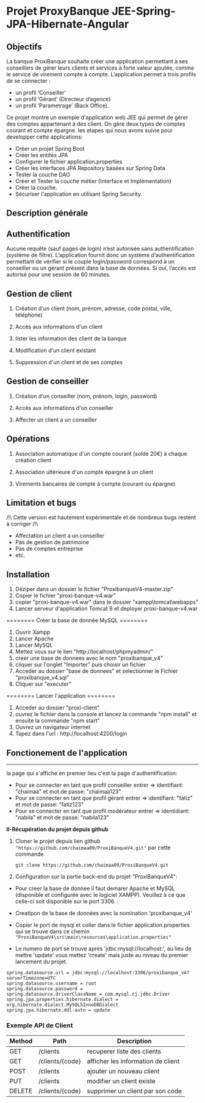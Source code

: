 # Projet ProxyBanque JEE-Spring-JPA-Hibernate-Angular

## Objectifs

La banque ProxiBanque souhaite créer une application permettant à ses conseillers de gérer leurs clients et services à forte valeur ajoutée, comme le service de virement compte à compte.
L’application permet à trois  profils de se connecter : 
*	un profil ‘Conseiller’ 
*	un profil ‘Gérant’ (Directeur d’agence) 
*	un profil ‘Parametrage’ (Back Office). 

Ce projet montre un exemple d'application web JEE qui permet de gérer des comptes appartenant à des client. On gère deux types de comptes courant et compte  épargne. 
les etapes qui nous avons suivie pour developper cette applications:

* Créer un projet Spring Boot
* Créer les entités JPA
* Configurer le fichier application.properties
* Créer les interfaces JPA Repository basées sur Spring Data
* Tester la couche DAO
* Créer et Tester la couche métier (Interface et Implémentation)
* Créer la couche.
* Sécuriser l'application en utilisant Spring Security.
 
**Description générale**
------------------------
## Authentification

Aucune requête (sauf pages de login) n’est autorisée sans authentification (système de filtre). L’application fournit donc un système d’authentification permettant de vérifier si le couple login/password correspond à un conseiller ou un gerant présent dans la base de données.
Si oui, l’accès est autorisé pour une session de 60 minutes.

## Gestion de client

1. Création d'un client (nom, prénom, adresse, code postal, ville,
   téléphone)

2. Accès aux informations d'un client

3. lister les information des client de la banque

4. Modification d'un client existant

5. Suppression d'un client et de ses comptes


## Gestion de conseiller

1. Création d'un conseiller (nom, prénom, login, password)

2. Accès aux informations d'un conseiller

3. Affecter un client a un conseiller

## Opérations

1. Association automatique d'un compte courant (solde 20€) à chaque création client

2. Association ultérieure d'un compte épargne à un client

3. Virements bancaires de compte à compte (courant ou épargne)

## Limitation et bugs

/!\ Cette version est hautement expérimentale et de nombreux bugs
restent à corriger /!\
- Affectation un client a un conseiller
- Pas de gestion de patrimoine
- Pas de comptes entreprise
- etc.


## Installation

1) Déziper dans un dossier le fichier "ProxibanqueV4-master.zip" 
2) Copier le fichier "proxi-banque-v4.war"
3) copier "proxi-banque-v4.war" dans le dossier "xampp\tomcat\webapps"
4) Lancer serveur d'application Tomcat 9 et deployer proxi-banque-v4.war

======== Créer la base de donnée MySQL ========

1) Ouvrir Xampp
2) Lancer Apache
3) Lancer MySQL
4) Mettez vous sur le lien "http://localhost/phpmyadmin/"
5) creer une base de donnees avec le nom "proxibanque_v4"
5) cliquer sur l'onglet "Importer" puis choisir un fichier
6) Acceder au dossier "base de donnees" et selectionner le Fichier "proxibanque_v4.sql"
7) Cliquer sur "executer"


======== Lancer l'application ========



1) Acceder au dossier "proxi-client"
2) ouvrez le fichier dans la console et lancez la commande "npm install" et ensuite la commande "npm start"
3) Ouvrez un navigateur internet
4) Tapez dans l'url : http://localhost:4200/login



## Fonctionement de l'application
---------------------------------
la page qui s'affiche en premier lieu c'est la page d'authentification:

- Pour se connecter en tant que profil conseiller entrer => identifiant:   "chaimaa"    et mot de passe:    "chaimaa123"
- Pour se connecter en tant que profil gérant entrer => identifiant:  "fatiz" et mot de passe:   "fatiz123"
- Pour se connecter en tant que profil modérateur entrer => identidiant:  "nabila" et mot de passe:   "nabila123"



 **II-Récupération du projet depuis github**

 1) Cloner le projet depuis lien github `"https://github.com/chaimaa09/ProxiBanqueV4.git"` par cette commande
 
	`git clone https://github.com/chaimaa09/ProxiBanqueV4.git`
 
 2) Configuration sur la partie back-end du projet "ProxiBanqueV4":

  + Pour creer la base de donnee il faut demarer Apache et MySQL (disponible et configurée avec le logiciel XAMPP). Veuillez à ce que       celle-ci soit disponible sur le port 3306. :
  
  + Creatipon de la base de données avec la nomination 'proxibanque_v4'

  + Copier le port de mysql et coller dans le fichier application.properties qui se trouve dans ce chemin            		`"ProxiBanqueV4\src\main\resources\application.properties"`

  + Le numero de port se trouve apres 'jdbc:mysql://localhost:', au lieu de 
	mettre 'update' vous mettez 'create' mais juste au niveau du premier lancement du projet.
```
spring.datasource.url = jdbc:mysql://localhost:3306/proxibanque_v4?serverTimezone=UTC
spring.datasource.username = root
spring.datasource.password =
spring.datasource.driverClassName = com.mysql.cj.jdbc.Driver
spring.jpa.properties.hibernate.dialect = org.hibernate.dialect.MySQL5InnoDBDialect
spring.jpa.hibernate.ddl-auto = update

```

### Exemple API de Client

Method | Path              | Description                        |
-------|-------------------|------------------------------------|
GET    | /clients          | recuperer liste des clients        |
GET    | /clients/{code}   | afficher les information de client |
POST   | /clients          | ajouter un nouveau client          |
PUT    | /clients          | modifier un client existe          |
DELETE | /clients/{code}   | supprimer un client par son code   |







